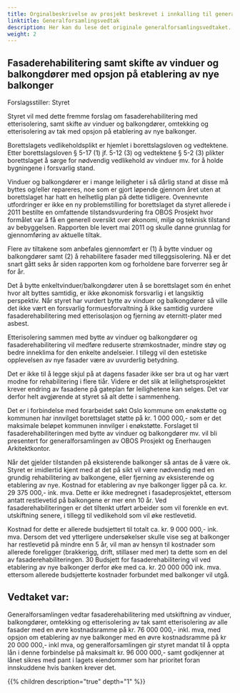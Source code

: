 ```yaml
---
title: Orginalbeskrivelse av prosjekt beskrevet i innkalling til generalforsamling 11.05.2017
linktitle: Generalforsamlingsvedtak
description: Her kan du lese det originale generalforsamlingsvedtaket.
weight: 2
---
```


## Fasaderehabilitering samt skifte av vinduer og balkongdører med opsjon på etablering av nye balkonger

Forslagsstiller: Styret

Styret vil med dette fremme forslag om fasaderehabilitering med etterisolering, samt skifte av vinduer og balkongdører, omtekking og etterisolering av tak med opsjon på etablering av nye balkonger.

Borettslagets vedlikeholdsplikt er hjemlet i borettslagsloven og vedtektene. Etter borettslagsloven § 5-17 (1) jf. 5-12 (3) og vedtektene § 5-2 (3) plikter borettslaget å sørge for nødvendig vedlikehold av vinduer mv. for å holde bygningene i forsvarlig stand.

Vinduer og balkongdører er i mange leiligheter i så dårlig stand at disse må byttes og/eller repareres, noe som er gjort løpende gjennom året uten at borettslaget har hatt en helhetlig plan på dette tidligere. Ovennevnte utfordringer er ikke en ny problemstilling for borettslaget da styret allerede i 2011 bestilte en omfattende tilstandsvurdering fra OBOS Prosjekt hvor formålet var å få en generell oversikt over økonomi, miljø og teknisk tilstand av bebyggelsen. Rapporten ble levert mai 2011 og skulle danne grunnlag for gjennomføring av aktuelle tiltak.

Flere av tiltakene som anbefales gjennomført er (1) å bytte vinduer og balkongdører samt (2) å rehabilitere fasader med tilleggsisolering. Nå er det snart gått seks år siden rapporten kom og forholdene bare forverrer seg år for år.

Det å bytte enkeltvinduer/balkongdører uten å se borettslaget som én enhet hvor alt byttes samtidig, er ikke økonomisk forsvarlig i et langsiktig perspektiv. Når styret har vurdert bytte av vinduer og balkongdører så ville det ikke vært en forsvarlig formuesforvaltning å ikke samtidig vurdere fasaderehabilitering med etterisolasjon og fjerning av eternitt-plater med asbest.

Etterisolering sammen med bytte av vinduer og balkongdører og fasaderehabilitering vil medføre reduserte strømkostnader, mindre støy og bedre inneklima for den enkelte andelseier. I tillegg vil den estetiske opplevelsen av nye fasader være av uvurderlig betydning.

Det er ikke til å legge skjul på at dagens fasader ikke ser bra ut og har vært modne for rehabilitering i flere tiår. Videre er det slik at leilighetsprosjektet krever endring av fasadene på gateplan før leilighetene kan selges. Det var derfor helt avgjørende at styret så alt dette i sammenheng.

Det er i forbindelse med forarbeidet søkt Oslo kommune om enøkstøtte og kommunen har innvilget borettslaget støtte på kr. 1 000 000,- som er det maksimale beløpet kommunen innvilger i enøkstøtte. Forslaget til fasaderehabiliteringen med bytte av vinduer og balkongdører mv. vil bli presentert for generalforsamlingen av OBOS Prosjekt og Enerhaugen Arkitektkontor.

Når det gjelder tilstanden på eksisterende balkonger så antas de å være ok. Styret er imidlertid kjent med at det på sikt vil være nødvendig med en grundig rehabilitering av balkongene, eller fjerning av eksisterende og etablering av nye. Kostnad for etablering av nye balkonger ligger på ca. kr. 29 375 000,- ink. mva. Dette er ikke medregnet i fasadeprosjektet, ettersom antatt restlevetid på balkongene er mer enn 10 år. Ved fasaderehabiliteringen er det tiltenkt utført arbeider som vil forenkle en evt. utskiftning senere, i tillegg til vedlikehold som vil øke restlevetid.

Kostnad for dette er allerede budsjettert til totalt ca. kr. 9 000 000,- ink. mva. Dersom det ved ytterligere undersøkelser skulle vise seg at balkonger har restlevetid på mindre enn 5 år, vil man av hensyn til kostnader som allerede foreligger (brakkerigg, drift, stillaser med mer) ta dette som en del av fasaderehabiliteringen. 30 Budsjett for fasaderehabilitering vil ved etablering av nye balkonger derfor øke med ca. kr. 20 000 000 ink. mva. ettersom allerede budsjetterte kostnader forbundet med balkonger vil utgå.

## Vedtaket var:

Generalforsamlingen vedtar fasaderehabilitering med utskiftning av vinduer, balkongdører, omtekking og etterisolering av tak samt etterisolering av alle fasader med en øvre kostnadsramme på kr. 76 000 000,- inkl. mva, med opsjon om etablering av nye balkonger med en øvre kostnadsramme på kr 20 000 000,- inkl mva, og generalforsamlingen gir styret mandat til å oppta lån i denne forbindelse på maksimalt kr. 96 000 000,- samt godkjenner at lånet sikres med pant i lagets eiendommer som har prioritet foran innskuddene hvis banken krever det.

{{% children description="true" depth="1" %}}
